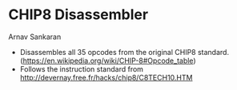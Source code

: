 CHIP8 Disassembler
========================================
Arnav Sankaran

- Disassembles all 35 opcodes from the original CHIP8 standard. (https://en.wikipedia.org/wiki/CHIP-8#Opcode_table)
- Follows the instruction standard from http://devernay.free.fr/hacks/chip8/C8TECH10.HTM
